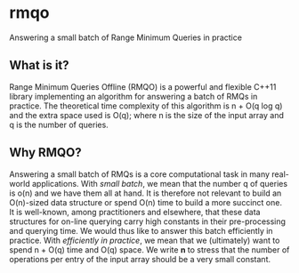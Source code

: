 # rmqo
Answering a small batch of Range Minimum Queries in practice

What is it?
-----------

Range Minimum Queries Offline (RMQO) is a powerful and flexible C++11
library implementing an algorithm for answering a batch of RMQs in practice. 
The theoretical time complexity of this algorithm is n + O(q log q) and the
extra space used is O(q); where n is the size of the input array and q is the number
of queries.

Why RMQO?
--------

Answering a small batch of RMQs is a core computational task in many real-world applications. 
With <i>small batch</i>, we mean that the number q of queries is o(n) and we have them all at hand. 
It is therefore not relevant to build an O(n)-sized data structure or spend O(n) time to build a more succinct one.  
It is well-known, among practitioners and elsewhere, that these data structures for on-line querying carry high constants in their pre-processing and querying time. We would thus like to answer this batch efficiently in practice. With <i>efficiently in practice</i>, we mean that we (ultimately) want to spend n + O(q) time and O(q) space. 
We write <b>n</b> to stress that the number of operations per entry of the input array should be a very small constant.
